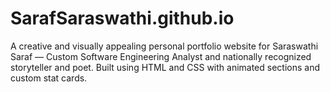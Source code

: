 # SarafSaraswathi.github.io
A creative and visually appealing personal portfolio website for Saraswathi Saraf — Custom Software Engineering Analyst and nationally recognized storyteller and poet. Built using HTML and CSS with animated sections and custom stat cards.
